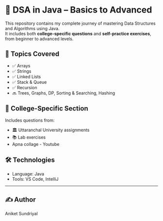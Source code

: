 # 🎯 DSA in Java – Basics to Advanced

This repository contains my complete journey of mastering Data Structures and Algorithms using Java.  
It includes both **college-specific questions** and **self-practice exercises**, from beginner to advanced levels.

## 📘 Topics Covered
- ✅ Arrays
- ✅ Strings
- ✅ Linked Lists
- ✅ Stack & Queue
- ✅ Recursion
- 🔜 Trees, Graphs, DP, Sorting & Searching, Hashing

## 🏫 College-Specific Section
Includes questions from:
- 🏛️ Uttaranchal University assignments
- 📚 Lab exercises
- Apna collage - Youtube

## 🛠️ Technologies
- Language: Java
- Tools: VS Code, IntelliJ

---
## ✍️ Author
Aniket Sundriyal
